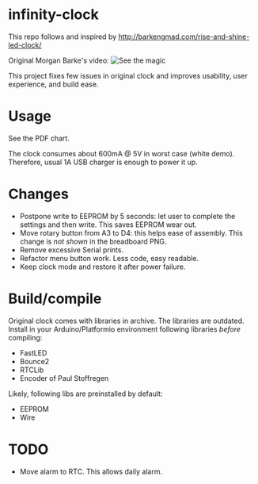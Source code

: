 # infinity-clock

This repo follows and inspired by http://barkengmad.com/rise-and-shine-led-clock/

Original Morgan Barke's video:
![See the magic](https://youtu.be/YErWfe0aTiQ "Yoohoo!")

This project fixes few issues in original clock and improves usability, user experience, and build ease.

# Usage
See the PDF chart.

The clock consumes about 600mA @ 5V in worst case (white demo). Therefore, usual 1A USB charger is enough to power it up.

# Changes
- Postpone write to EEPROM by 5 seconds: let user to complete the settings and then write. This saves EEPROM wear out.
- Move rotary button from A3 to D4: this helps ease of assembly. This change is *not shown* in the breadboard PNG.
- Remove excessive Serial prints.
- Refactor menu button work. Less code, easy readable.
- Keep clock mode and restore it after power failure.

# Build/compile
Original clock comes with libraries in archive. The libraries are outdated. Install in your Arduino/Platformio environment following libraries _before_ compiling:
- FastLED
- Bounce2
- RTCLib
- Encoder of Paul Stoffregen

Likely, following libs are preinstalled by default:
- EEPROM
- Wire

# TODO
- Move alarm to RTC. This allows daily alarm.
